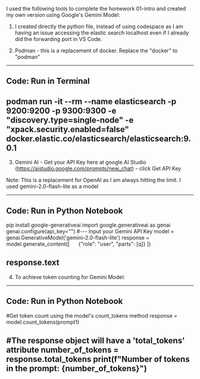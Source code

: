 I used the following tools to complete the homework 01-intro and created my own version using Google's Gemini Model:

1. I created directly the python file, instead of using codespace as I am having an issue accessing the elastic search localhost even if I already did the forwarding port in VS Code.

2. Podman - this is a replacement of docker. Replace the "docker" to "podman"


------------------------------------------------------------------------------------------------------------------------------------------------------------------------------
Code: Run in Terminal
------------------------------------------------------------------------------------------------------------------------------------------------------------------------------
podman run -it --rm --name elasticsearch -p 9200:9200 -p 9300:9300 -e "discovery.type=single-node" -e "xpack.security.enabled=false" docker.elastic.co/elasticsearch/elasticsearch:9.0.1
------------------------------------------------------------------------------------------------------------------------------------------------------------------------------



3. Gemini AI - Get your API Key here at google AI Studio (https://aistudio.google.com/prompts/new_chat) - click Get API Key

Note: This is a replacement for OpenAI as I am always hitting the limit. I used gemini-2.0-flash-lite as a model

------------------------------------------------------------------------------------------------------------------------------------------------------------------------------
Code: Run in Python Notebook
------------------------------------------------------------------------------------------------------------------------------------------------------------------------------
pip install google-generativeai
import google.generativeai as genai
genai.configure(api_key="") #--- Input your Gemini API Key
model = genai.GenerativeModel('gemini-2.0-flash-lite')
response = model.generate_content([
     {"role": "user", "parts": [q]}
])

response.text
------------------------------------------------------------------------------------------------------------------------------------------------------------------------------



4. To achieve token counting for Gemini Model:
   
------------------------------------------------------------------------------------------------------------------------------------------------------------------------------
Code: Run in Python Notebook
------------------------------------------------------------------------------------------------------------------------------------------------------------------------------

#Get token count using the model's count_tokens method
response = model.count_tokens(prompt1)

#The response object will have a 'total_tokens' attribute
number_of_tokens = response.total_tokens
print(f"Number of tokens in the prompt: {number_of_tokens}")
------------------------------------------------------------------------------------------------------------------------------------------------------------------------------
